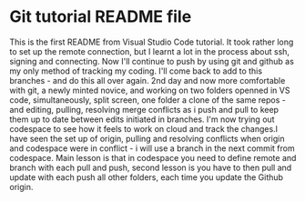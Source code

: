 # Git tutorial README file
This is the first README from Visual Studio Code tutorial.
It took rather long to set up the remote connection, but I learnt a lot in the process about ssh, signing and connecting. 
Now I'll continue to push by using git and github as my only method of tracking my coding.
I'll come back to add to this branches - and do this all over again.
2nd day and now more comfortable with git, a newly minted novice, and working on two folders openned in VS code, simultaneously, split screen, one folder a clone of the same repos - and editing, pulling, resolving merge conflicts as i push and pull to keep them up to date between edits initiated in branches. 
I'm now trying out codespace to see how it feels to work on cloud and track the changes.I have seen the set up of origin, pulling and resolving conflicts when origin and codespace were in conflict - i will use a branch in the next commit from codespace.
Main lesson is that in codespace you need to define remote and branch with each pull and push, second lesson is you have to then pull and update with each push all other folders, each time you update the Github origin.